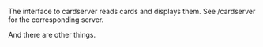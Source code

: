 The interface to cardserver reads cards and displays them. See /cardserver for the corresponding server.

And there are other things.